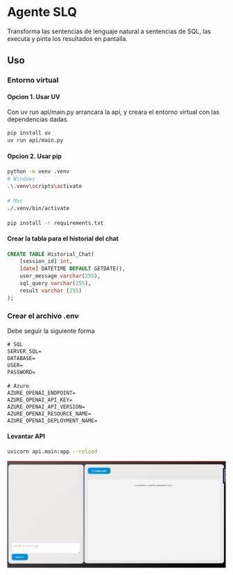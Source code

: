 # Agente SLQ 
Transforma las sentencias de lenguaje natural a sentencias de SQL, las executa y pinta los resultados en pantalla.

## **Uso** 

### Entorno virtual 

#### Opcion 1. Usar UV 
Con uv run api/main.py arrancara la api, y creara el entorno virtual con las dependencias dadas. 

```bash 
pip install uv 
uv run api/main.py 
```

#### Opcion 2. Usar pip 

```bash
python -m venv .venv 
# Windows
.\.venv\scripts\activate

# Mac
./.venv/bin/activate 

pip install -r requirements.txt 
```

#### Crear la tabla para el historial del chat
```sql
CREATE TABLE Historial_Chat(
	[session_id] int,
	[date] DATETIME DEFAULT GETDATE(), 
	user_message varchar(255),
	sql_query varchar(255), 
	result varchar (255)
);
```

### Crear el archivo .env 
Debe seguir la siguiente forma 

```
# SQL 
SERVER_SQL=
DATABASE=
USER=
PASSWORD=

# Azure
AZURE_OPENAI_ENDPOINT=
AZURE_OPENAI_API_KEY=
AZURE_OPENAI_API_VERSION=
AZURE_OPENAI_RESOURCE_NAME=
AZURE_OPENAI_DEPLOYMENT_NAME=
```

#### Levantar API 
```bash 
uvicorn api.main:app --reload
```




![Alt text](static/state.png)
